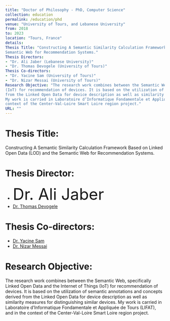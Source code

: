 ```yaml
---
title: "Doctor of Philosophy - PhD, Computer Science"
collection: education
permalink: /education/phd
venue: "University of Tours, and Lebanese University"
from: 2018
to: 2023
location: "Tours, France"
details:
Thesis Title: "Constructing A Semantic Similarity Calculation Framework Based on Linked Open Data (LOD) and the
Semantic Web for Recommendation Systems."
Thesis Directors:
- "Dr. Ali Jaber (Lebanese University)"
- "Dr. Thomas Devogele (University of Tours)"
Thesis Co-directors:
- "Dr. Yacine Sam (University of Tours)"
- "Dr. Nizar Messai (University of Tours)"
Research Objective: "The research work combines between the Semantic Web, specifically Linked Open Data and the Internet of Things
(IoT) for recommendation of devices. It is based on the utilization of semantic annotations and concepts derived
from the Linked Open Data for device description as well as similarity measures for distinguishing similar devices.
My work is carried in Laboratoire d’Informatique Fondamentale et Appliquée de Tours (LIFAT), and in the
context of the Center-Val-Loire Smart Loire region project."
URL: ""
---
```


# Thesis Title:
Constructing A Semantic Similarity Calculation Framework Based on Linked Open Data (LOD) and the
Semantic Web for Recommendation Systems.

# Thesis Director:
-  <span style="font-size: 50px;"> Dr. Ali Jaber </span>
-  [Dr. Thomas Devogele](https://scholar.google.com/citations?user=dpiIzykAAAAJ&hl=fr)

# Thesis Co-directors:
- [Dr. Yacine Sam](https://www.univ-tours.fr/annuaire/m-yacine-sam)
- [Dr. Nizar Messai](https://www.univ-tours.fr/annuaire/m-nizar-messai)

# Research Objective:
The research work combines between the Semantic Web, specifically Linked Open Data and the Internet of Things
(IoT) for recommendation of devices. It is based on the utilization of semantic annotations and concepts derived
from the Linked Open Data for device description as well as similarity measures for distinguishing similar devices.
My work is carried in Laboratoire d’Informatique Fondamentale et Appliquée de Tours (LIFAT), and in the
context of the Center-Val-Loire Smart Loire region project.
